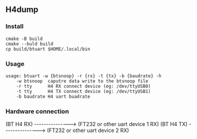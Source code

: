 H4dump
-----------------------

### Install

```
cmake -B build
cmake --buld build
cp build/btuart $HOME/.local/bin
```

### Usage
```
usage: btuart -w {btsnoop} -r {rx} -t {tx} -b {baudrate} -h
	-w btsnoop	caputre data write to the btsnoop file
	-r tty		H4 RX connect device (eg: /dev/ttyUSB0)
	-t tty		H4 TX connect device (eg: /dev/ttyUSB1)
	-b baudrate	H4 uart buadrate
```

### Hardware connection
(BT H4 RX)	--------------->	(FT232 or other uart device 1 RX)
(BT H4 TX)	---------------> 	(FT232 or other uart device 2 RX)
